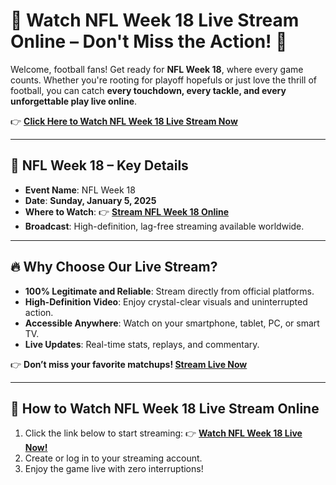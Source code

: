 # 🏈 Watch NFL Week 18 Live Stream Online – Don't Miss the Action! 🎥

<meta name="google-site-verification" content="cMnG1sHX9uriWvqvqhx0vW9Utir1mq9nY2gTMOWN_BY" />

Welcome, football fans! Get ready for **NFL Week 18**, where every game counts. Whether you're rooting for playoff hopefuls or just love the thrill of football, you can catch **every touchdown, every tackle, and every unforgettable play live online**. 

👉 **[Click Here to Watch NFL Week 18 Live Stream Now](http://bit.ly/3W121ii)**

---

## 📅 NFL Week 18 – Key Details
- **Event Name**: NFL Week 18
- **Date**: **Sunday, January 5, 2025**
- **Where to Watch**: 👉 [**Stream NFL Week 18 Online**](http://bit.ly/3W121ii)
- **Broadcast**: High-definition, lag-free streaming available worldwide.

---

## 🔥 Why Choose Our Live Stream?
- **100% Legitimate and Reliable**: Stream directly from official platforms. 
- **High-Definition Video**: Enjoy crystal-clear visuals and uninterrupted action.
- **Accessible Anywhere**: Watch on your smartphone, tablet, PC, or smart TV.
- **Live Updates**: Real-time stats, replays, and commentary.

👉 **Don’t miss your favorite matchups! [Stream Live Now](http://bit.ly/3W121ii)**

---

## 🚀 How to Watch NFL Week 18 Live Stream Online
1. Click the link below to start streaming:
   👉 **[Watch NFL Week 18 Live Now!](http://bit.ly/3W121ii)**
2. Create or log in to your streaming account.
3. Enjoy the game live with zero interruptions!

